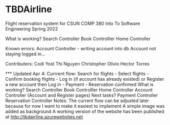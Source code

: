 # TBDAirline

Flight reservation system for CSUN COMP 380 Into To Software Engineering Spring 2022

What is working?
  Search Controller
  Book Controlller
  Home Controller

Known errors:
  Account Controller - writing account into db
  Account not staying logged in...


Contributers:
  Codi Yost
  Thi Nguyen
  Christopher Olivio
  Hector Torres
  
  
*** Updated Apr 4: 
    Currrent flow:  Search for flights - Select flights - Confirm booking flights -
                    Log in (if account has already existed) or Register a new account then Log in -
                    Payment - Reservation confirmed
    What is working?
          Search Controller
          Book Controlller
          Home Controller
          Account Controller (Account and Register pages)
   Next tasks?
          Payment Controller
          Reservation Controller
   Notes:
          The current flow can be adjusted later because for now I want to make it easiest to implement
          A simple image was added as background
          A working version of the website has been published at http://tbdairline.azurewebsites.net
